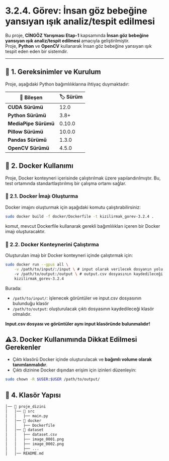 # **3.2.4. Görev: İnsan göz bebeğine yansıyan ışık analiz/tespit edilmesi**

Bu proje, **CİNGÖZ Yarışması Etap-1** kapsamında **İnsan göz bebeğine yansıyan ışık analiz/tespit edilmesi** amacıyla geliştirilmiştir.  
Proje, **Python** ve **OpenCV** kullanarak İnsan göz bebeğine yansıyan ışık tespit eden eden bir sistemdir.

---

## **📌 1. Gereksinimler ve Kurulum**

Proje, aşağıdaki Python bağımlılıklarına ihtiyaç duymaktadır:

| 🔧 Bileşen           | 🏷️ Sürüm |
| -------------------- | -------- |
| **CUDA Sürümü**      | 12.0     |
| **Python Sürümü**    | 3.8+     |
| **MediaPipe Sürümü** | 0.10.0   |
| **Pillow Sürümü**    | 10.0.0   |
| **Pandas Sürümü**    | 1.3.0    |
| **OpenCV Sürümü**    | 4.5.0    |

## **🐳 2. Docker Kullanımı**

Proje, Docker konteyneri içerisinde çalıştırılmak üzere yapılandırılmıştır.
Bu, test ortamında standartlaştırılmış bir çalışma ortamı sağlar.

### **📌 2.1. Docker İmajı Oluşturma**

Docker imajını oluşturmak için aşağıdaki komutu çalıştırabilirsiniz:

```bash
sudo docker build -f docker/Dockerfile -t kizilirmak_gorev-3.2.4 .
```

komut, mevcut Dockerfile kullanarak gerekli bağımlılıkları içeren bir Docker imajı oluşturacaktır.

### **📌 2.2. Docker Konteynerini Çalıştırma**

Oluşturulan imajı bir Docker konteyneri içinde çalıştırmak için:

```bash
sudo docker run --gpus all \
    -v /path/to/input/:/input \ # input olarak verilecek dosyanın yolu (Not: input olarak verilecek CSV dosyası ve görüntüler ile aynı dizinde bulunmalıdır.)
    -v /path/to/output:/output \ # output.csv dosyasının kaydedileceği local (HOST) dizin
    kizilirmak_gorev-3.2.4
```

Burada:

- `/path/to/input/`: işlenecek görüntüler ve input.csv dosyasının bulunduğu klasör
- `/path/to/output`: oluşturulacak çıktı dosyasının kaydedileceği klasör olmalıdır.

**Input.csv dosyası ve görüntüler aynı input klasöründe bulunmalıdır!**

## **⚠️3. Docker Kullanımında Dikkat Edilmesi Gerekenler**

- Çıktı klasörü Docker içinde oluşturulacak ve **bağımlı volume olarak tanımlanmalıdır**.
- Çıktı dizinine Docker dışından erişim için izinleri düzenleyin:

```bash
sudo chown -R $USER:$USER /path/to/output/
```

## **📂 4. Klasör Yapısı**

```bash
│── 📂 proje_dizini
│   │── 📂 src
│   │   ├── main.py
│   │── 📂 docker
│   │   ├── Dockerfile
│   │── 📂 dataset
│   │   ├── dataset.csv
│   │   ├── image_0001.png
│   │   ├── image_0002.png
│   │   ├── ...
│   │── README.md
```
